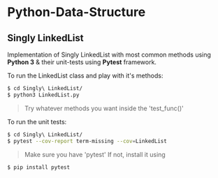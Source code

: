 # Python-Data-Structure

## Singly LinkedList

Implementation of Singly LinkedList with most common methods using **Python 3** & their unit-tests using **Pytest** framework.

To run the LinkedList class and play with it's methods:

```sh
$ cd Singly\ LinkedList/
$ python3 LinkedList.py
```

> Try whatever methods you want inside the 'test_func()'

To run the unit tests:

```sh
$ cd Singly\ LinkedList/
$ pytest --cov-report term-missing --cov=LinkedList
```
> Make sure you have 'pytest'
> If not, install it using
```sh
$ pip install pytest
```
